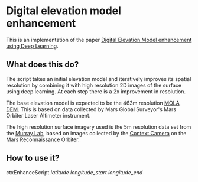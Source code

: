 # Digital elevation model enhancement

This is an implementation of the paper [Digital Elevation Model enhancement using Deep Learning](https://arxiv.org/abs/2101.04812).

## What does this do?

The script takes an initial elevation model and iteratively improves its spatial resolution by combining it with high resolution 2D images of the surface using deep learning. At each step there is a 2x improvement in resolution.

The base elevation model is expected to be the 463m resolution [MOLA DEM](https://astrogeology.usgs.gov/search/details/Mars/GlobalSurveyor/MOLA/Mars_MGS_MOLA_DEM_mosaic_global_463m). This is based on data collected by Mars Global Surveyor's Mars Orbiter Laser Altimeter instrument.

The high resolution surface imagery used is the 5m resolution data set from the [Murray Lab](http://murray-lab.caltech.edu/CTX/index.html), based on images collected by the [Context Camera](https://mars.nasa.gov/mro/mission/instruments/ctx/) on the Mars Reconnaissance Orbiter.

## How to use it?

ctxEnhanceScript _latitude_ _longitude_start_ _longitude_end_
